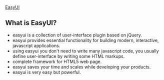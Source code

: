 [EasyUI](http://jeasyui.com/index.php)

## What is EasyUI?

* easyui is a collection of user-interface plugin based on jQuery.
* easyui provides essential functionality for building modern, interactive, javascript applications.
* using easyui you don't need to write many javascript code, you usually define user-interface by writing some HTML markups.
* complete framework for HTML5 web page.
* easyui saves your time and scales while developing your products.
* easyui is very easy but powerful.